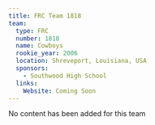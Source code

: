 ```yaml
---
title: FRC Team 1818
team:
  type: FRC
  number: 1818
  name: Cowboys
  rookie_year: 2006
  location: Shreveport, Louisiana, USA
  sponsors:
    - Southwood High School
  links:
    Website: Coming Soon
---
```

No content has been added for this team